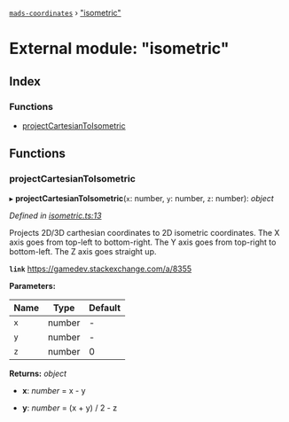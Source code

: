 [`mads-coordinates`](../README.md) › ["isometric"](_isometric_.md)

# External module: "isometric"

## Index

### Functions

* [projectCartesianToIsometric](_isometric_.md#projectcartesiantoisometric)

## Functions

###  projectCartesianToIsometric

▸ **projectCartesianToIsometric**(`x`: number, `y`: number, `z`: number): *object*

*Defined in [isometric.ts:13](https://github.com/Bartozzz/mads/blob/506fbba/packages/mads-coordinates/src/isometric.ts#L13)*

Projects 2D/3D carthesian coordinates to 2D isometric coordinates.
The X axis goes from top-left to bottom-right.
The Y axis goes from top-right to bottom-left.
The Z axis goes straight up.

**`link`** https://gamedev.stackexchange.com/a/8355

**Parameters:**

Name | Type | Default |
------ | ------ | ------ |
`x` | number | - |
`y` | number | - |
`z` | number | 0 |

**Returns:** *object*

* **x**: *number* = x - y

* **y**: *number* = (x + y) / 2 - z
